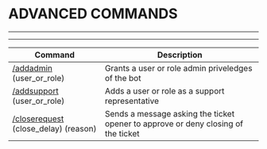 # ADVANCED COMMANDS
***
***

|Command|Description|  
|--|--|
| [/addadmin](./add-admin-support.md) (user_or_role) | Grants a user or role admin priveledges of the bot |
| [/addsupport](./add-admin-support.md) (user_or_role) | Adds a user or role as a support representative |
| [/closerequest](./features/close-requests.md) (close_delay) (reason) | Sends a message asking the ticket opener to approve or deny closing of the ticket |